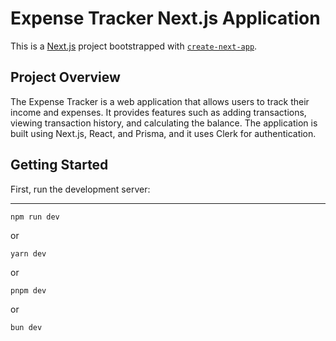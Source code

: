 # Expense Tracker Next.js Application

This is a [Next.js](https://nextjs.org) project bootstrapped with [`create-next-app`](https://nextjs.org/docs/app/api-reference/cli/create-next-app).

## Project Overview

The Expense Tracker is a web application that allows users to track their income and expenses. It provides features such as adding transactions, viewing transaction history, and calculating the balance. The application is built using Next.js, React, and Prisma, and it uses Clerk for authentication.

## Getting Started

First, run the development server:

---

```
npm run dev
```
or
```
yarn dev
```
or
```
pnpm dev
```
or
```
bun dev
```